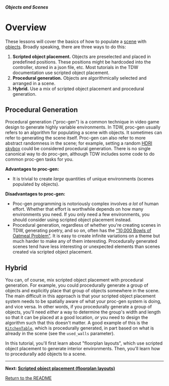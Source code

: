 ##### Objects and Scenes

# Overview

These lessons will cover the basics of how to populate a [scene](../core_concepts/scenes.md) with [objects](../core_concepts/objects.md). Broadly speaking, there are three ways to do this:

1. **Scripted object placement.** Objects are preselected and placed in predefined positions. These positions might be hardcoded into the controller, stored in a json file, etc. Most tutorials in the TDW documentation use scripted object placement.
2. **Procedural generation.** Objects are algorithmically selected and arranged in a scene.
2. **Hybrid.** Use a mix of scripted object placement and procedural generation.

## Procedural Generation

Procedural generation ("proc-gen") is a common technique in video game design to generate highly variable environments. In TDW, proc-gen usually refers to an algorithm for populating a scene with objects. It sometimes can refer to generating the scene itself. Proc-gen can also refer to more abstract randomness in the scene; for example, setting a random [HDRI skybox](../photorealism/lighting.md) could be considered procedural generation. There is no single canonical way to do proc-gen, although TDW includes some code to do common proc-gen tasks for you.

**Advantages to proc-gen:**

- It is trivial to create *large* quantities of unique environments (scenes populated by objects).

**Disadvantages to proc-gen:**

- Proc-gen programming is notoriously complex involves *a lot* of human effort. Whether that effort is worthwhile depends on how many environments you need. If you only need a few environments, you should consider using scripted object placement instead.
- Procedural generation, regardless of whether you're creating scenes in TDW, generating poetry, and so on, often has the ["10,000 Bowls of Oatmeal Problem"](https://galaxykate0.tumblr.com/post/139774965871/so-you-want-to-build-a-generator). It is easy to create infinite variations on a theme but much harder to make any of them interesting. Procedurally generated scenes tend have less interesting or unexpected elements than scenes created via scripted object placement.

## Hybrid

You can, of course, mix scripted object placement with procedural generation. For example, you could procedurally generate a group of objects and explicitly place that group of objects somewhere in the scene. The main difficult in this approach is that your scripted object placement system needs to be spatially aware of what your proc-gen system is doing, and vice versa. In other words, if you procedurally generate a group of objects, you'll need *either* a way to determine the group's width and length so that it can be placed at a good location, *or* you need to design the algorithm such that this doesn't matter. A good example of this is the [`KitchenTable`](../../python/proc_gen/arrangements/kitchen_table.md), which is procedurally generated, in part based on what is already in the scene (see the `used_walls` parameter).

In this tutorial, you'll first learn about "floorplan layouts", which use scripted object placement to generate interior environments. Then, you'll learn how to procedurally add objects to a scene.

***

**Next: [Scripted object placement (floorplan layouts)](floorplans.md)**

[Return to the README](../../../README.md)